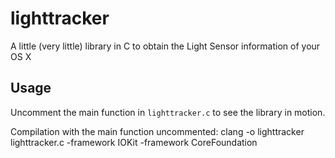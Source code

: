 lighttracker
============

A little (very little) library in C to obtain the Light Sensor information of your OS X

Usage
-----

Uncomment the main function in `lighttracker.c` to see the library in motion.

Compilation with the main function uncommented:
    clang -o lighttracker lighttracker.c -framework IOKit -framework CoreFoundation
